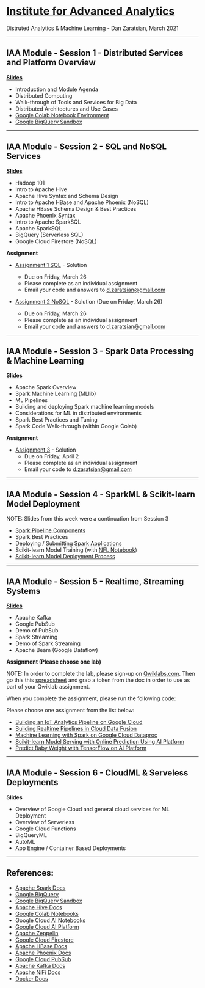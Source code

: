 # [Institute for Advanced Analytics](https://analytics.ncsu.edu/)
Distruted Analytics & Machine Learning - Dan Zaratsian, March 2021


---
## IAA Module - Session 1 - Distributed Services and Platform Overview
[**Slides**](https://docs.google.com/presentation/d/1CC03MXct8pW9DblZ4i7sICcYlbXg81xgyB1DLtDh_ig/edit?usp=sharing)
* Introduction and Module Agenda
* Distributed Computing
* Walk-through of Tools and Services for Big Data
* Distributed Architectures and Use Cases
* [Google Colab Notebook Environment](https://colab.sandbox.google.com/)
* [Google BigQuery Sandbox](https://console.cloud.google.com/bigquery)

---
## IAA Module - Session 2 - SQL and NoSQL Services
[**Slides**](https://docs.google.com/presentation/d/1zB7K2ud91WOKuCENic4WNLz6lSqJ0yUbijYQJ3HbFU0/edit)

* Hadoop 101
* Intro to Apache Hive
* Apache Hive Syntax and Schema Design
* Intro to Apache HBase and Apache Phoenix (NoSQL)
* Apache HBase Schema Design & Best Practices
* Apache Phoenix Syntax
* Intro to Apache SparkSQL
* Apache SparkSQL 
* BigQuery (Serverless SQL)
* Google Cloud Firestore (NoSQL)

**Assignment**
* [Assignment 1 SQL](https://github.com/zaratsian/iaa_2021/blob/main/session_02/Assignment_1_SQL.md) - Solution 
  - Due on Friday, March 26
  - Please complete as an individual assignment
  - Email your code and answers to d.zaratsian@gmail.com

* [Assignment 2 NoSQL](https://github.com/zaratsian/iaa_2021/blob/main/session_02/Assignment_2_NoSQL.ipynb) - Solution (Due on Friday, March 26)
  - Due on Friday, March 26
  - Please complete as an individual assignment
  - Email your code and answers to d.zaratsian@gmail.com

---
## IAA Module - Session 3 - Spark Data Processing & Machine Learning
[**Slides**](https://docs.google.com/presentation/d/1JG4nMPv1ryovSpZG62XGS0frzpb0c82EEincZZ7acMU/edit#slide=id.g7167105720_0_348)

* Apache Spark Overview
* Spark Machine Learning (MLlib)
* ML Pipelines
* Building and deploying Spark machine learning models
* Considerations for ML in distributed environments
* Spark Best Practices and Tuning
* Spark Code Walk-through (within Google Colab)

**Assignment** 
* [Assignment 3](https://github.com/zaratsian/iaa_2021/blob/main/session_03/Spark_ML_Assignment_(template).ipynb) - Solution 
  - Due on Friday, April 2
  - Please complete as an individual assignment
  - Email your code to d.zaratsian@gmail.com

---
## IAA Module - Session 4 - SparkML & Scikit-learn Model Deployment

NOTE: Slides from this week were a continuation from Session 3

* [Spark Pipeline Components](https://spark.apache.org/docs/latest/ml-pipeline.html#main-concepts-in-pipelines)
* Spark Best Practices
* Deploying / [Submitting Spark Applications](https://spark.apache.org/docs/latest/submitting-applications.html)
* Scikit-learn Model Training (with [NFL Notebook](https://github.com/zaratsian/iaa_2021/blob/main/session_03/NFL_Predictions_Jupyter.ipynb))
* [Scikit-learn Model Deployment Process](https://github.com/zaratsian/ML-Model-Deployment/tree/master/sklearn_nfl)

---
## IAA Module - Session 5 - Realtime, Streaming Systems
[**Slides**](https://docs.google.com/presentation/d/1yyc1PyXpt-suETXmQJr2FF19lhANVRAQMdo5pujVSw0/edit#slide=id.g71681dc956_0_348)

* Apache Kafka
* Google PubSub
* Demo of PubSub
* Spark Streaming
* Demo of Spark Streaming
* Apache Beam (Google Dataflow)

**Assignment (Please choose one lab)**

NOTE: In order to complete the lab, please sign-up on [Qwiklabs.com](https://www.qwiklabs.com/). Then go this this [spreadsheet]() and grab a token from the doc in order to use as part of your Qwiklab assignment.

When you complete the assignment, please run the following code:

Please choose one assignment from the list below:

  - [Building an IoT Analytics Pipeline on Google Cloud](https://run.qwiklabs.com/focuses/605?catalog_rank=%7B%22rank%22%3A2%2C%22num_filters%22%3A2%2C%22has_search%22%3Atrue%7D&parent=catalog&search_id=9480640)
  - [Building Realtime Pipelines in Cloud Data Fusion](https://run.qwiklabs.com/focuses/12365?catalog_rank=%7B%22rank%22%3A1%2C%22num_filters%22%3A2%2C%22has_search%22%3Atrue%7D&parent=catalog&search_id=9480847)
  - [Machine Learning with Spark on Google Cloud Dataproc](https://www.qwiklabs.com/focuses/3383?catalog_rank=%7B%22rank%22%3A1%2C%22num_filters%22%3A2%2C%22has_search%22%3Atrue%7D&parent=catalog&search_id=9480871)
  - [Scikit-learn Model Serving with Online Prediction Using AI Platform](https://www.qwiklabs.com/focuses/1788?catalog_rank=%7B%22rank%22%3A4%2C%22num_filters%22%3A2%2C%22has_search%22%3Atrue%7D&parent=catalog&search_id=9480887)
  - [Predict Baby Weight with TensorFlow on AI Platform](https://www.qwiklabs.com/focuses/137?catalog_rank=%7B%22rank%22%3A9%2C%22num_filters%22%3A2%2C%22has_search%22%3Atrue%7D&parent=catalog&search_id=9480887)

---
## IAA Module - Session 6 - CloudML & Serveless Deployments
**Slides**

* Overview of Google Cloud and general cloud services for ML Deployment
* Overview of Serverless
* Google Cloud Functions
* BigQueryML
* AutoML
* App Engine / Container Based Deployments

---

## References:
* [Apache Spark Docs](https://spark.apache.org/docs/latest/)
* [Google BigQuery](https://cloud.google.com/bigquery/what-is-bigquery)
* [Google BigQuery Sandbox](https://console.cloud.google.com/bigquery)
* [Apache Hive Docs](https://cwiki.apache.org/confluence/display/Hive/GettingStarted)
* [Google Colab Notebooks](https://colab.sandbox.google.com)
* [Google Cloud AI Notebooks](https://cloud.google.com/ai-platform/notebooks/docs/introduction)
* [Google Cloud AI Platform](https://console.cloud.google.com/ai-platform/)
* [Apache Zeppelin](https://zeppelin.apache.org/)
* [Google Cloud Firestore](https://cloud.google.com/firestore/docs)
* [Apache HBase Docs](https://hbase.apache.org/book.html)
* [Apache Phoenix Docs](https://phoenix.apache.org/)
* [Google Cloud PubSub](https://cloud.google.com/pubsub/docs/concepts)
* [Apache Kafka Docs](https://kafka.apache.org/20/documentation.html)
* [Apache NiFi Docs](https://nifi.apache.org/docs.html)
* [Docker Docs](https://docs.docker.com/)
